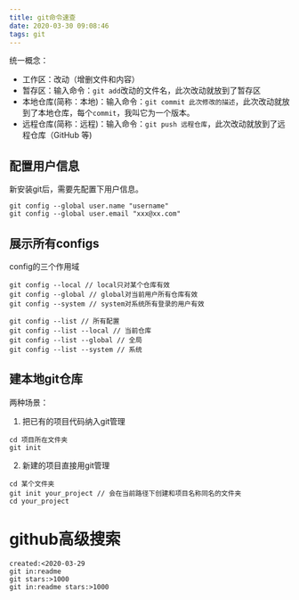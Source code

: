 ```yaml
---
title: git命令速查
date: 2020-03-30 09:08:46
tags: git
---
```


统一概念：
* 工作区：改动（增删文件和内容）
* 暂存区：输入命令：`git add`改动的文件名，此次改动就放到了暂存区
* 本地仓库(简称：本地)：输入命令：`git commit 此次修改的描述`，此次改动就放到了本地仓库，每个`commit`，我叫它为一个版本。
* 远程仓库(简称：远程)：输入命令：`git push 远程仓库`，此次改动就放到了远程仓库（GitHub 等)

## 配置用户信息
新安装git后，需要先配置下用户信息。
```
git config --global user.name "username"
git config --global user.email "xxx@xx.com"
```
## 展示所有configs
config的三个作用域
```
git config --local // local只对某个仓库有效
git config --global // global对当前用户所有仓库有效
git config --system // system对系统所有登录的用户有效
```
```
git config --list // 所有配置
git config --list --local // 当前仓库
git config --list --global // 全局
git config --list --system // 系统
```
## 建本地git仓库
两种场景：
1. 把已有的项目代码纳入git管理
```
cd 项目所在文件夹
git init
```
2. 新建的项目直接用git管理
```
cd 某个文件夹
git init your_project // 会在当前路径下创建和项目名称同名的文件夹
cd your_project
```

# github高级搜索
```
created:<2020-03-29
git in:readme
git stars:>1000
git in:readme stars:>1000
```